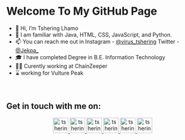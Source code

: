 # Welcome To My GitHub Page #

- 👋 Hi, I’m Tshering Lhamo
- 🌱 I am familiar with Java, HTML, CSS, JavaScript, and Python.
- 📫 You can reach me out in Instagram - [@virus_tshering](https://www.instagram.com/virus_tshering/) Twitter - [@Jekpa_](https://twitter.com/Jekpa_)
- 🎓 I have completed Degree in B.E. Information Technology
- 👷‍♀️ Curently working at ChainZeeper 
- ⌛ working for Vulture Peak

<br />


## Get in touch with me on: ##

<p align="center">
 <a href="https://twitter.com/Jekpa_" target="_blank">
  <img src="https://raw.githubusercontent.com/rahuldkjain/github-profile-readme-generator/master/src/images/icons/Social/twitter.svg" alt="tshering's Twitter" width="40" height="40"/>     
 </a>
 <a href="https://www.instagram.com/virus_tshering/" target="_blank">
  <img src="https://raw.githubusercontent.com/rahuldkjain/github-profile-readme-generator/master/src/images/icons/Social/instagram.svg" alt="tshering's Instagram" width="40" height="40" />    
 </a>
 <a href="https://github.com/Tsheringlhamo/" target="_blank">
  <img src="https://raw.githubusercontent.com/rahuldkjain/github-profile-readme-generator/master/src/images/icons/Social/github.svg" alt="tshering's GitHub"  width="40" height="40"/>    
 </a>
 <a href="https://stackoverflow.com/users/18048682/tshering-lhamo" target="_blank">
  <img src="https://raw.githubusercontent.com/rahuldkjain/github-profile-readme-generator/master/src/images/icons/Social/stack-overflow.svg" alt="tshering's StackOverflow Profile"  width="40" height="40"/>    
 </a>
 <a href="https://www.linkedin.com/in/tshering-lhamo-8a7753229/" target="_blank">
  <img src="https://github.com/divyashC/devicon/blob/master/icons/linkedin/linkedin-original.svg" alt="tshering's LinkedIn"  width="40" height="40"/>    
 </a>
 <a href="https://discord.com/users/KeeC#5837" target="_blank">
  <img src="https://raw.githubusercontent.com/rahuldkjain/github-profile-readme-generator/master/src/images/icons/Social/discord.svg" alt="tshering's Discord"  width="40" height="40"/>
 </a>
<!--  <a href="mailto:tsherinpandai@gmail.com" target="_blank">
  <img src="https://img.shields.io/badge/email-3357C0?style=for-the-badge&logo=gmail&logoColor=white" alt="tshering's email - tsheringpanda@gmail.com" />    
 </a> -->
</p>

<br/>



